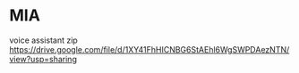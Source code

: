 # MIA
voice assistant
zip
https://drive.google.com/file/d/1XY41FhHICNBG6StAEhl6WgSWPDAezNTN/view?usp=sharing

